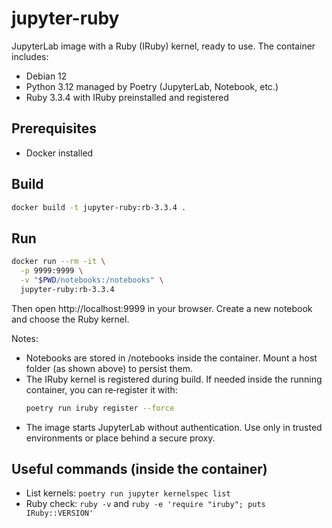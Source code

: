 # jupyter-ruby

JupyterLab image with a Ruby (IRuby) kernel, ready to use. The container includes:
- Debian 12
- Python 3.12 managed by Poetry (JupyterLab, Notebook, etc.)
- Ruby 3.3.4 with IRuby preinstalled and registered

## Prerequisites
- Docker installed

## Build
```bash
docker build -t jupyter-ruby:rb-3.3.4 .
```

## Run
```bash
docker run --rm -it \
  -p 9999:9999 \
  -v "$PWD/notebooks:/notebooks" \
  jupyter-ruby:rb-3.3.4
```
Then open http://localhost:9999 in your browser. Create a new notebook and choose the Ruby kernel.

Notes:
- Notebooks are stored in /notebooks inside the container. Mount a host folder (as shown above) to persist them.
- The IRuby kernel is registered during build. If needed inside the running container, you can re‑register it with:
  ```bash
  poetry run iruby register --force
  ```
- The image starts JupyterLab without authentication. Use only in trusted environments or place behind a secure proxy.

## Useful commands (inside the container)
- List kernels: `poetry run jupyter kernelspec list`
- Ruby check: `ruby -v` and `ruby -e 'require "iruby"; puts IRuby::VERSION'`
